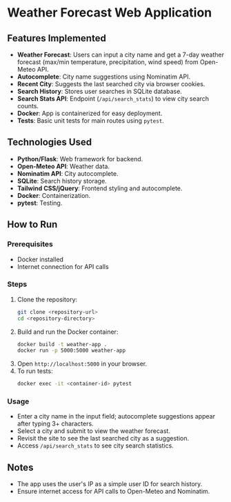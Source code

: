 # Weather Forecast Web Application

## Features Implemented
- **Weather Forecast**: Users can input a city name and get a 7-day weather forecast (max/min temperature, precipitation, wind speed) from Open-Meteo API.
- **Autocomplete**: City name suggestions using Nominatim API.
- **Recent City**: Suggests the last searched city via browser cookies.
- **Search History**: Stores user searches in SQLite database.
- **Search Stats API**: Endpoint (`/api/search_stats`) to view city search counts.
- **Docker**: App is containerized for easy deployment.
- **Tests**: Basic unit tests for main routes using `pytest`.

## Technologies Used
- **Python/Flask**: Web framework for backend.
- **Open-Meteo API**: Weather data.
- **Nominatim API**: City autocomplete.
- **SQLite**: Search history storage.
- **Tailwind CSS/jQuery**: Frontend styling and autocomplete.
- **Docker**: Containerization.
- **pytest**: Testing.

## How to Run

### Prerequisites
- Docker installed
- Internet connection for API calls

### Steps
1. Clone the repository:
   ```bash
   git clone <repository-url>
   cd <repository-directory>
   ```
2. Build and run the Docker container:
   ```bash
   docker build -t weather-app .
   docker run -p 5000:5000 weather-app
   ```
3. Open `http://localhost:5000` in your browser.
4. To run tests:
   ```bash
   docker exec -it <container-id> pytest
   ```

### Usage
- Enter a city name in the input field; autocomplete suggestions appear after typing 3+ characters.
- Select a city and submit to view the weather forecast.
- Revisit the site to see the last searched city as a suggestion.
- Access `/api/search_stats` to see city search statistics.

## Notes
- The app uses the user's IP as a simple user ID for search history.
- Ensure internet access for API calls to Open-Meteo and Nominatim.
